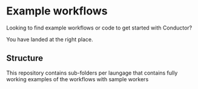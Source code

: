 # Example workflows
Looking to find example workflows or code to get started with Conductor?

You have landed at the right place.

## Structure
This repository contains sub-folders per laungage that contains fully working examples of the workflows with sample workers
